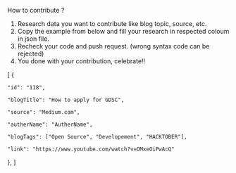 How to contribute ?

1. Research data you want to contribute like blog topic, source, etc.
2. Copy the example from below and fill your research in respected coloum in json file.
3. Recheck your code and push request. (wrong syntax code can be rejected)
4. You done with your contribution, celebrate!!

[
  {

    "id": "118",

    "blogTitle": "How to apply for GDSC",

    "source": "Medium.com",

    "autherName": "AutherName",

    "blogTags": ["Open Source", "Developement", "HACKTOBER"],

    "link": "https://www.youtube.com/watch?v=OMxeOiPwAcQ"

  },
]
